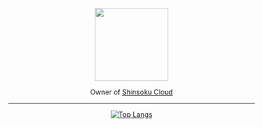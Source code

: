 <div align="center">
    <img src="https://shinsoku.cloud/templates/2019/dist/images/Logo_Shinsiku.png" width = 150px;>
  
  Owner of [Shinsoku Cloud](https://shinsoku.cloud)
  
  <hr>

[![Top Langs](https://github-readme-stats.vercel.app/api/top-langs/?username=NewMaxT&theme=dark)](https://github.com/anuraghazra/github-readme-stats)
  
</div>

